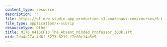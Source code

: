 ```yaml
---
content_type: resource
description: ''
file: https://ol-ocw-studio-app-production.s3.amazonaws.com/courses/6-041sc-probabilistic-systems-analysis-and-applied-probability-fall-2013/2da4c27a4d6f52738219f7e03c14a5e5_MIT6_041SCF13_The_Absent_Minded_Professor_300k.vtt
file_type: application/x-subrip
resourcetype: Other
title: MIT6_041SCF13_The_Absent_Minded_Professor_300k.srt
uid: 2da4c27a-4d6f-5273-8219-f7e03c14a5e5
---
```

